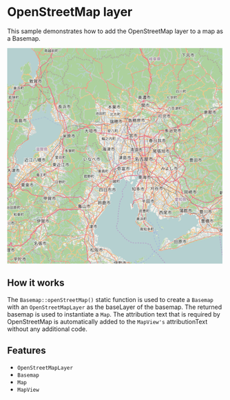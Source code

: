 # OpenStreetMap layer

This sample demonstrates how to add the OpenStreetMap layer to a map as a Basemap.

![](screenshot.png)

## How it works
The `Basemap::openStreetMap()` static function is used to create a `Basemap` with an `OpenStreetMapLayer` as the baseLayer of the basemap. The returned basemap is used to instantiate a `Map`. The attribution text that is required by OpenStreetMap is automatically added to the `MapView's` attributionText without any additional code.

## Features
- `OpenStreetMapLayer`
- `Basemap`
- `Map`
- `MapView`
